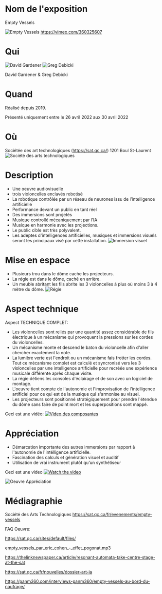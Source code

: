 # Nom de l'exposition

Empty Vessels 

![Empty Vessels](medias/SatEmpty.jfif)
https://vimeo.com/360325607 
# Qui

![David Gardener](medias/David.jpg)
![Greg Debicki](medias/Greg.png)

David Gardener & Greg Debicki

# Quand
Réalisé depuis 2019.

Présenté uniquement entre le 26 avril 2022 aux 30 avril 2022
# Où
Sociétée des art technologiques (https://sat.qc.ca/)
1201 Boul St-Laurent
![Société des arts technologiques](medias/SAT.jfif)

# Description
* Une oeuvre audiovisuelle 
* trois violoncelles enclavés robotisé
* La robotique contrôlée par un réseau de neurones issu de l’intelligence artificielle 
* Performance devant un public en tant réel
* Des immersions sont projetés 
* Musique controllé mécaniquement par l'IA 
* Musique en harmonie avec les projections.
* Le public cible est très polyvalent.
* Les adeptes d'intelligences artificielles, musiques et immersions visuels seront les principaux visé par cette installation.
![Immersion visuel](medias/immersion.jfif)
# Mise en espace

* Plusieurs trou dans le dôme cache les projecteurs. 
* La régie est dans le dôme, caché en arrière. 
* Un meuble abritant les fils abrite les 3 violoncelles à plus où moins 3 à 4 mètre du dôme.
![Régie](medias/vessels.jfif)
# Aspect technique
Aspect TECHNIQUE COMPLET:
* Les violoncelles sont reliés par une quantité assez considérable de fils électrique à un mécanisme qui provoquent la pressions sur les cordes du violoncelles. 
* Un mécanisme monte et descend le baton du violoncelle afin d'aller chercher exactement la note. 
* La lumière verte est l'endroit ou un mécanisme fais frotter les cordes. Tout ce mécanisme complet est calculé et syncronisé vers les 3 violoncelles par une intelligence artificielle pour recréée une expérience musicale différente après chaque visite. 
* La régie détiens les consoles d'éclairage et de son avec un logiciel de montage. 
* L'oeuvre tient compte de l'autonomie et l'improvisation de l'intelligence artificiel pour ce qui est de la musique qui s'armonise au visuel. 
* Les projecteurs sont positionné stratégiquement pour prendre l'étendue du dôme sans faire de point mort et les superpositions sont mappé.

Ceci est une vidéo:
[![Video des composantes](medias/oeuvre.jfif)](https://www.youtube.com/watch?v=uvV0Lcgmr4g)

# Appréciation
* Démarcation importante des autres immersions par rapport à l'autonomie de l'intélligence artificielle. 
* Fascination des calculs et génération visuel et auditif
* Utilisation de vrai instrument plutôt qu'un synthétiseur

Ceci est une video
[![Watch the video](medias/SatEmpty.jfif)](https://www.youtube.com/watch?v=Dq42V8BQF7A)



![Oeuvre Appréciation](medias/ViolonEtImmersion.JPG)
# Médiagraphie
Société des Arts Technologiques
https://sat.qc.ca/fr/evenements/empty-vessels

FAQ Oeuvre:

https://sat.qc.ca/sites/default/files/

empty_vessels_par_eric_cohen_-_effet_pogonat.mp3 

https://thelinknewspaper.ca/article/resonant-automata-take-centre-stage-at-the-sat 

https://sat.qc.ca/fr/nouvelles/dossier-art-ia 

https://panm360.com/interviews-panm360/empty-vessels-au-bord-du-naufrage/ 